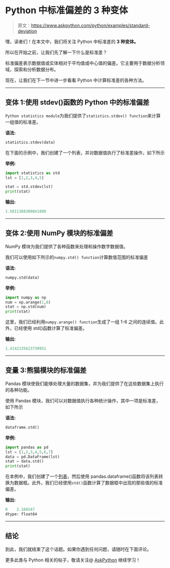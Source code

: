 # Python 中标准偏差的 3 种变体

> 原文：<https://www.askpython.com/python/examples/standard-deviation>

嘿，读者们！在本文中，我们将关注 Python 中标准差的 **3 种变体。**

所以在开始之前，让我们先了解一下什么是标准差？

标准偏差表示数据值或实体相对于平均值或中心值的偏差。它主要用于数据分析领域，探索和分析数据分布。

现在，让我们在下一节中进一步看看 Python 中计算标准差的各种方法。

* * *

## 变体 1:使用 stdev()函数的 Python 中的标准偏差

`Python statistics module`为我们提供了`statistics.stdev() function`来计算一组值的标准差。

**语法:**

```py
statistics.stdev(data)

```

在下面的示例中，我们创建了一个列表，并对数据值执行了标准差操作，如下所示

**举例:**

```py
import statistics as std
lst = [1,2,3,4,5]

stat = std.stdev(lst)
print(stat)

```

**输出:**

```py
1.5811388300841898

```

* * *

## 变体 2:使用 NumPy 模块的标准偏差

NumPy 模块为我们提供了各种函数来处理和操作数字数据值。

我们可以使用如下所示的`numpy.std() function`计算数值范围的标准偏差

**语法:**

```py
numpy.std(data)

```

**举例:**

```py
import numpy as np
num = np.arange(1,6)
stat = np.std(num)
print(stat)

```

这里，我们已经利用`numpy.arange() function`生成了一组 1-6 之间的连续值。此外，已经使用 std()函数计算了标准偏差。

**输出:**

```py
1.4142135623730951

```

* * *

## 变量 3:熊猫模块的标准偏差

Pandas 模块使我们能够处理大量的数据集，并为我们提供了在这些数据集上执行的各种功能。

使用 Pandas 模块，我们可以对数据值执行各种统计操作，其中一项是标准差，如下所示

**语法:**

```py
dataframe.std()

```

**举例:**

```py
import pandas as pd
lst = [1,2,3,4,5,6,7]
data = pd.DataFrame(lst)
stat = data.std()
print(stat)

```

在本例中，我们创建了一个[列表](https://www.askpython.com/python/list/python-list)，然后使用 pandas.dataframe()函数将该列表转换为数据框。此外，我们已经使用`std()`函数计算了数据框中出现的那些值的标准偏差。

**输出:**

```py
0    2.160247
dtype: float64

```

* * *

## 结论

到此，我们就结束了这个话题。如果你遇到任何问题，请随时在下面评论。

更多此类与 Python 相关的帖子，敬请关注@ [AskPython](https://www.askpython.com/) 继续学习！